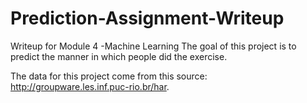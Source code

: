 # Prediction-Assignment-Writeup
Writeup for Module 4 -Machine Learning 
The goal of this project is to predict the manner in which people did the exercise.

The data for this project come from this source: http://groupware.les.inf.puc-rio.br/har.
